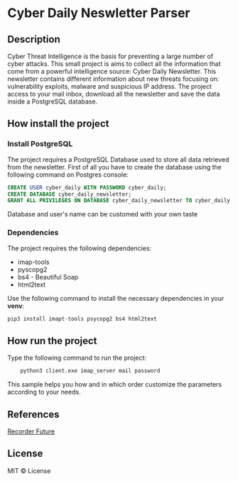 # Cyber Daily Neswletter Parser

## Description

Cyber Threat Intelligence is the basis for preventing a large number of cyber attacks. This small project is aims to collect all the information that come from a powerful intelligence source: Cyber Daily Newsletter. This newsletter contains different information about new threats focusing on: vulnerability exploits, malware and suspicious IP address. The project access to your mail inbox, download all the newsletter and save the data inside a PostgreSQL database.

## How install the project

### Install PostgreSQL
  
The project requires a PostgreSQL Database used to store all data retrieved from the newsletter. First of all you have to create the database using the following command on Postgres console:
```SQL
CREATE USER cyber_daily WITH PASSWORD cyber_daily;
CREATE DATABASE cyber_daily_newsletter;
GRANT ALL PRIVILEGES ON DATABASE cyber_daily_newsletter TO cyber_daily;
```
Database and user's name can be customed with your own taste

### Dependencies

The project requires the following dependencies:

* imap-tools
* pyscopg2
* bs4 - Beautiful Soap
* html2text

Use the following command to install the necessary dependencies in your **venv**:
```python
pip3 install imapt-tools psycopg2 bs4 html2text
```

## How run the project

Type the following command to run the project:
```python
    python3 client.exe imap_server mail password
```
This sample helps you how and in which order customize the parameters according to your needs.

## References
[Recorder Future](https://www.recordedfuture.com/)

## License
MIT © License